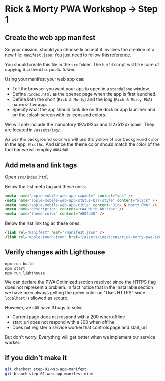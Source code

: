# Rick & Morty PWA Workshop -> Step 1

## Create the web app manifest

So your mission, should you choose to accept it involves the creation of a new file: `manifest.json`. You just need to follow [this reference](https://developers.google.com/web/fundamentals/web-app-manifest/).

You should create this file in the `src` folder. The `build` script will take care of copying it to the `dist` public folder.

Using your manifest your web app can:

* Tell the browser you want your app to open in a `standalone` window.
* Define `/index.html` as the opened page when the app is first launched.
* Define both the short (`Rick & Morty`) and the long (`Rick & Morty PWA`) name of the app.
* Specify what the app should look like on the dock or app launcher and on the splash screen with its icons and colors.

We will only include the mandatory 192x192px and 512x512px icons. They are located in `/assets/img/`.

As per the background color we will use the yellow of our background color in the app: `#fccf6c`. And since the theme color should match the color of the tool bar we will employ `#004d40`.

## Add meta and link tags

Open `src/index.html`

Below the last meta tag add these ones:

```html
<meta name="apple-mobile-web-app-capable" content="yes" />
<meta name="apple-mobile-web-app-status-bar-style" content="black" />
<meta name="apple-mobile-web-app-title" content="Rick & Morty PWA" />
<meta name="description" content="PWA with Workbox" />
<meta name="theme-color" content="#004d40" />
```

Below the last link tag ad these ones:

```html
<link rel="manifest" href="/manifest.json" />
<link rel="apple-touch-icon" href="/assets/img/icons/rick-morty-pwa-icon-512x512.png" />
```

## Verify changes with Lighthouse

```bash
npm run build
npm start
npm run lighthouse
```

We can declare the PWA Optimized section resolved since the HTTPS flag does not represent a problem. In fact notice that in the Installable section we have been always getting the green color on "Uses HTTPS" since `localhost` is allowed as secure.

However, we still have 3 bugs to solve:

* Current page does not respond with a 200 when offline
* start_url does not respond with a 200 when offline
* Does not register a service worker that controls page and start_url

But don't worry. Everything will get better when we implement our service worker.

## If you didn't make it

```bash
git checkout step-01-web-app-manifest
git branch step-01-web-app-manifest-mine
```
